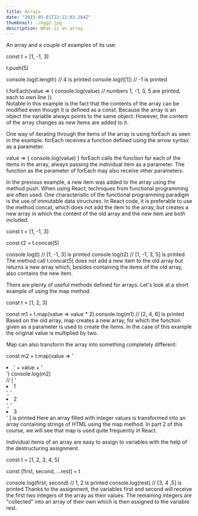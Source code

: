 ```yaml
---
title: Arrays
date: "2015-05-01T22:12:03.284Z"
thumbnail: ./egg2.jpg
description: What is an array
---
```


An array and a couple of examples of its use:

const t = [1, -1, 3]

t.push(5)

console.log(t.length) // 4 is printed
console.log(t[1]) // -1 is printed

t.forEach(value => {
console.log(value) // numbers 1, -1, 3, 5 are printed, each to own line
})  
Notable in this example is the fact that the contents of the array can be modified even though it is defined as a const. Because the array is an object the variable always points to the same object. However, the content of the array changes as new items are added to it.

One way of iterating through the items of the array is using forEach as seen in the example. forEach receives a function defined using the arrow syntax as a parameter.

value => {
console.log(value)
}
forEach calls the function for each of the items in the array, always passing the individual item as a parameter. The function as the parameter of forEach may also receive other parameters.

In the previous example, a new item was added to the array using the method push. When using React, techniques from functional programming are often used. One characteristic of the functional programming paradigm is the use of immutable data structures. In React code, it is preferable to use the method concat, which does not add the item to the array, but creates a new array in which the content of the old array and the new item are both included.

const t = [1, -1, 3]

const t2 = t.concat(5)

console.log(t) // [1, -1, 3] is printed
console.log(t2) // [1, -1, 3, 5] is printed
The method call t.concat(5) does not add a new item to the old array but returns a new array which, besides containing the items of the old array, also contains the new item.

There are plenty of useful methods defined for arrays. Let's look at a short example of using the map method.

const t = [1, 2, 3]

const m1 = t.map(value => value \* 2)
console.log(m1) // [2, 4, 6] is printed
Based on the old array, map creates a new array, for which the function given as a parameter is used to create the items. In the case of this example the original value is multiplied by two.

Map can also transform the array into something completely different:

const m2 = t.map(value => '<li>' + value + '</li>')
console.log(m2)  
// [ '<li>1</li>', '<li>2</li>', '<li>3</li>' ] is printed
Here an array filled with integer values is transformed into an array containing strings of HTML using the map method. In part 2 of this course, we will see that map is used quite frequently in React.

Individual items of an array are easy to assign to variables with the help of the destructuring assignment.

const t = [1, 2, 3, 4, 5]

const [first, second, ...rest] = t

console.log(first, second) // 1, 2 is printed
console.log(rest) // [3, 4 ,5] is printed
Thanks to the assignment, the variables first and second will receive the first two integers of the array as their values. The remaining integers are "collected" into an array of their own which is then assigned to the variable rest.
